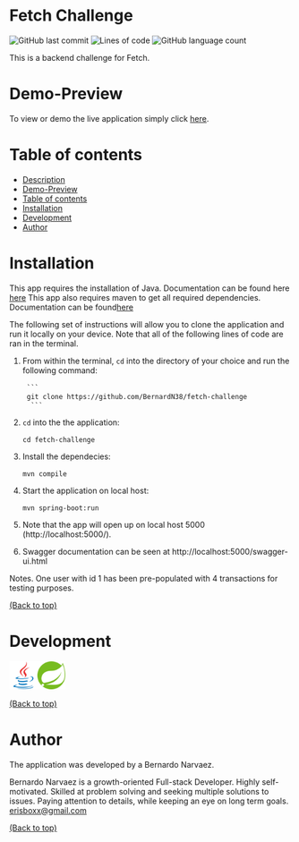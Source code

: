 # Fetch Challenge


![GitHub last commit](https://img.shields.io/github/last-commit/bernardn38/fetch-challenge)
![Lines of code](https://img.shields.io/tokei/lines/github/bernardn38/fetch-challenge)
![GitHub language count](https://img.shields.io/github/languages/count/bernardn38/fetch-challenge?color=red)

This is a backend challenge for Fetch.

# Demo-Preview
To view or demo the live application simply click [here](https://young-brook-14242.herokuapp.com/swagger-ui/index.html).

# Table of contents
- [Description](#Fetch)
- [Demo-Preview](#demo-preview)
- [Table of contents](#table-of-contents)
- [Installation](#installation)
- [Development](#development)
- [Author](#author)

# Installation

This app requires the installation of Java. Documentation can be found here [here](https://www.java.com/en/download/help/download_options.html)
This app also requires maven to get all required dependencies. Documentation can be found[here](https://maven.apache.org/install.html)


The following set of instructions will allow you to clone the application and run it locally on your device. Note that all of the following lines of code are ran in the terminal.

1. From within the terminal, `cd` into the directory of your choice and run the following command:

        ```
        git clone https://github.com/BernardN38/fetch-challenge
         ```

2. `cd` into the the application: 
	
	```
	cd fetch-challenge
	```

3. Install the dependecies:

	```
	mvn compile
	```
	
4. Start the application on local host:

	```
	mvn spring-boot:run
	```
	
5. Note that the app will open up on local host 5000 (http://localhost:5000/). 
6. Swagger documentation can be seen at http://localhost:5000/swagger-ui.html

Notes.
One user with id 1 has been pre-populated with 4 transactions for testing purposes. 

	
[(Back to top)](#table-of-contents)



# Development




<img src="https://raw.githubusercontent.com/devicons/devicon/1119b9f84c0290e0f0b38982099a2bd027a48bf1/icons/java/java-original.svg" alt="Java Logo" height="50px" width="50px"><img src="https://raw.githubusercontent.com/devicons/devicon/1119b9f84c0290e0f0b38982099a2bd027a48bf1/icons/spring/spring-original.svg" alt="Spring Logo" height="50px" width="50px">







[(Back to top)](#table-of-contents)

# Author

The application was developed by a Bernardo Narvaez.

Bernardo Narvaez is a growth-oriented Full-stack Developer. Highly self-motivated. Skilled at problem solving and seeking multiple solutions to issues. Paying attention to details, while keeping an eye on long term goals.
[erisboxx@gmail.com](erisboxx@gmail.com)

[(Back to top)](#table-of-contents)
